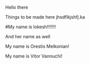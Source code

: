 Hello there

Things to be made here
jhsdflkjshfj.ka

#My name is lokesh!!!!!!!

And her name as well

My name is Orestis Melkonian!


My name is Vitor Vannuchi!
